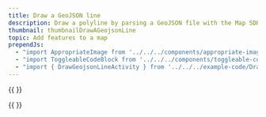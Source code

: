 ```yaml
---
title: Draw a GeoJSON line
description: Draw a polyline by parsing a GeoJSON file with the Map SDK.
thumbnail: thumbnailDrawAGeojsonLine
topic: Add features to a map
prependJs:
  - "import AppropriateImage from '../../../components/appropriate-image'"
  - "import ToggleableCodeBlock from '../../../components/toggleable-code-block'"
  - "import { DrawGeojsonLineActivity } from '../../../example-code/DrawGeojsonLineActivity.js'"
---
```


{{
  <AppropriateImages imageId="exampleDrawGeojsonALine" />
}}

<!-- Any notes about this example would go here.  -->

{{
  <ToggleableCodeBlock 
    codeSnippet={DrawGeojsonLineActivity}
  />
}}
